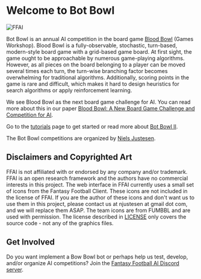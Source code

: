 # Welcome to Bot Bowl

![FFAI](https://github.com/njustesen/ffai/raw/master/docs/img/ffai.png "FFAI")

Bot Bowl is an annual AI competition in the board game [Blood Bowl](https://en.wikipedia.org/wiki/Blood_Bowl) (Games Workshop). Blood Bowl is a fully-observable, stochastic, turn-based, modern-style board game with a grid-based game board. At first sight, the game ought to be approachable by numerous game-playing algorithms. However, as all pieces on the board belonging to a player can be moved several times each turn, the turn-wise branching factor
becomes overwhelming for traditional algorithms. Additionally, scoring points in the game is rare and difficult, which makes it hard to design heuristics for search algorithms or apply reinforcement learning. 

We see Blood Bowl as the next board game challenge for AI. You can read more about this in our paper [Blood Bowl: A New Board Game Challenge and Competition for AI](https://njustesen.github.io/njustesen/publications/justesen2019blood.pdf). 

Go to the [tutorials](tutorials.md) page to get started or read more about [Bot Bowl II](bot-bowl-ii.md).

The Bot Bowl competitions are organized by [Niels Justesen](http://www.njustesen.com). 

## Disclaimers and Copyrighted Art
FFAI is not affiliated with or endorsed by any company and/or trademark. FFAI is an open research framework and the authors have no commercial interests in this project. The web interface in FFAI currently uses a small set of icons from the Fantasy Football Client. These icons are not included in the license of FFAI. If you are the author of these icons and don't want us to use them in this project, please contact us at njustesen at gmail dot com, and we will replace them ASAP. The team icons are from FUMBBL and are used with permission. The license described in [LICENSE](LICENSE) only covers the source code - not any of the graphics files.

## Get Involved
Do you want implement a Bow Bowl bot or perhaps help us test, develop, and/or organize AI competitions? Join the [Fantasy Football AI Discord server](https://discord.gg/MTXMuae).
